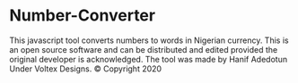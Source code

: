 # Number-Converter
This javascript tool converts numbers to words in Nigerian currency. This is an open source software and can be distributed and edited provided the original developer is acknowledged. The tool was made by Hanif Adedotun Under Voltex Designs. © Copyright 2020
